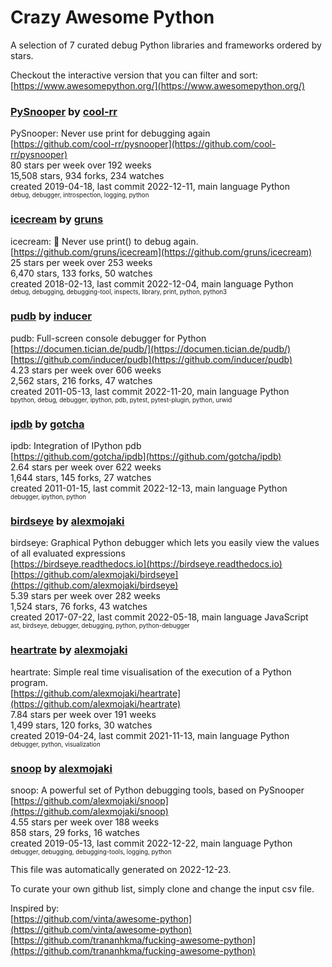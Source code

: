 # Crazy Awesome Python
A selection of 7 curated debug Python libraries and frameworks ordered by stars.  

Checkout the interactive version that you can filter and sort: 
[https://www.awesomepython.org/](https://www.awesomepython.org/)  


### [PySnooper](https://github.com/cool-rr/pysnooper) by [cool-rr](https://github.com/cool-rr)  
PySnooper: Never use print for debugging again  
[https://github.com/cool-rr/pysnooper](https://github.com/cool-rr/pysnooper)  
80 stars per week over 192 weeks  
15,508 stars, 934 forks, 234 watches  
created 2019-04-18, last commit 2022-12-11, main language Python  
<sub><sup>debug, debugger, introspection, logging, python</sup></sub>


### [icecream](https://github.com/gruns/icecream) by [gruns](https://github.com/gruns)  
icecream: 🍦 Never use print() to debug again.  
[https://github.com/gruns/icecream](https://github.com/gruns/icecream)  
25 stars per week over 253 weeks  
6,470 stars, 133 forks, 50 watches  
created 2018-02-13, last commit 2022-12-04, main language Python  
<sub><sup>debug, debugging, debugging-tool, inspects, library, print, python, python3</sup></sub>


### [pudb](https://github.com/inducer/pudb) by [inducer](https://github.com/inducer)  
pudb: Full-screen console debugger for Python  
[https://documen.tician.de/pudb/](https://documen.tician.de/pudb/)  
[https://github.com/inducer/pudb](https://github.com/inducer/pudb)  
4.23 stars per week over 606 weeks  
2,562 stars, 216 forks, 47 watches  
created 2011-05-13, last commit 2022-11-20, main language Python  
<sub><sup>bpython, debug, debugger, ipython, pdb, pytest, pytest-plugin, python, urwid</sup></sub>


### [ipdb](https://github.com/gotcha/ipdb) by [gotcha](https://github.com/gotcha)  
ipdb: Integration of IPython pdb  
[https://github.com/gotcha/ipdb](https://github.com/gotcha/ipdb)  
2.64 stars per week over 622 weeks  
1,644 stars, 145 forks, 27 watches  
created 2011-01-15, last commit 2022-12-13, main language Python  
<sub><sup>debugger, ipython, python</sup></sub>


### [birdseye](https://github.com/alexmojaki/birdseye) by [alexmojaki](https://github.com/alexmojaki)  
birdseye: Graphical Python debugger which lets you easily view the values of all evaluated expressions  
[https://birdseye.readthedocs.io](https://birdseye.readthedocs.io)  
[https://github.com/alexmojaki/birdseye](https://github.com/alexmojaki/birdseye)  
5.39 stars per week over 282 weeks  
1,524 stars, 76 forks, 43 watches  
created 2017-07-22, last commit 2022-05-18, main language JavaScript  
<sub><sup>ast, birdseye, debugger, debugging, python, python-debugger</sup></sub>


### [heartrate](https://github.com/alexmojaki/heartrate) by [alexmojaki](https://github.com/alexmojaki)  
heartrate: Simple real time visualisation of the execution of a Python program.  
[https://github.com/alexmojaki/heartrate](https://github.com/alexmojaki/heartrate)  
7.84 stars per week over 191 weeks  
1,499 stars, 120 forks, 30 watches  
created 2019-04-24, last commit 2021-11-13, main language Python  
<sub><sup>debugger, python, visualization</sup></sub>


### [snoop](https://github.com/alexmojaki/snoop) by [alexmojaki](https://github.com/alexmojaki)  
snoop: A powerful set of Python debugging tools, based on PySnooper  
[https://github.com/alexmojaki/snoop](https://github.com/alexmojaki/snoop)  
4.55 stars per week over 188 weeks  
858 stars, 29 forks, 16 watches  
created 2019-05-13, last commit 2022-12-22, main language Python  
<sub><sup>debugger, debugging, debugging-tools, logging, python</sup></sub>


This file was automatically generated on 2022-12-23.  

To curate your own github list, simply clone and change the input csv file.  

Inspired by:  
[https://github.com/vinta/awesome-python](https://github.com/vinta/awesome-python)  
[https://github.com/trananhkma/fucking-awesome-python](https://github.com/trananhkma/fucking-awesome-python)  